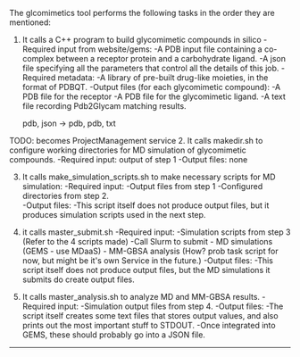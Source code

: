 The glcomimetics tool performs the following tasks in the order they are mentioned:

1. It calls a C++ program to build glycomimetic compounds in silico
    -Required input from website/gems: 
        -A PDB input file containing a co-complex between a receptor protein and a carbohydrate ligand. 
        -A json file specifying all the parameters that control all the details of this job. 
    -Required metadata:
        -A library of pre-built drug-like moieties, in the format of PDBQT.
    -Output files (for each glycomimetic compound):
        -A PDB file for the receptor
        -A PDB file for the glycomimetic ligand.
        -A text file recording Pdb2Glycam matching results. 

    pdb, json -> pdb, pdb, txt


TODO: becomes ProjectManagement service
2. It calls makedir.sh to configure working directories for MD simulation of glycomimetic compounds.
    -Required input: output of step 1
    -Output files: none

3. It calls make_simulation_scripts.sh to make necessary scripts for MD simulation:
    -Required input:
        -Output files from step 1
        -Configured directories from step 2.  
    -Output files:
        -This script itself does not produce output files, but it produces simulation scripts used in the next step.

4. it calls master_submit.sh
    -Required input:
        -Simulation scripts from step 3 (Refer to the 4 scripts made)
    -Call Slurm to submit 
        - MD simulations (GEMS - use MDaaS)
        - MM-GBSA analysis (How? prob task script for now, but might be it's own Service in the future.)
    -Output files: 
        -This script itself does not produce output files, but the MD simulations it submits do create output files. 

5. It calls master_analysis.sh to analyze MD and MM-GBSA results.
    -Required input:
        -Simulation output files from step 4. 
    -Output files:
        -The script itself creates some text files that stores output values, and also prints out the most important stuff to STDOUT. 
        -Once integrated into GEMS, these should probably go into a JSON file. 

---
